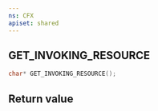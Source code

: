 ```yaml
---
ns: CFX
apiset: shared
---
```

## GET_INVOKING_RESOURCE

```c
char* GET_INVOKING_RESOURCE();
```


## Return value
